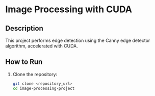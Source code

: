 # Image Processing with CUDA

## Description
This project performs edge detection using the Canny edge detector algorithm, accelerated with CUDA.

## How to Run
1. Clone the repository:
   ```bash
   git clone <repository_url>
   cd image-processing-project
